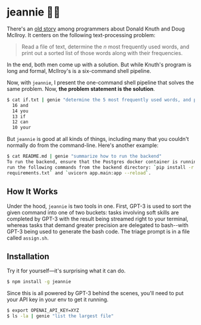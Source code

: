 # jeannie 🧞‍♀️

There's an [old story](http://www.leancrew.com/all-this/2011/12/more-shell-less-egg/) among
programmers about Donald Knuth and Doug McIlroy. It centers on the following
text-processing problem:

> Read a file of text, determine the *n* most frequently used words, and print
> out a sorted list of those words along with their frequencies.

In the end, both men come up with a solution. But while Knuth's program is long
and formal, McIlroy's is a six-command shell pipeline.

Now, with `jeannie`, I present the one-command shell pipeline that solves the
same problem. Now, **the problem statement is the solution**.

```bash
$ cat if.txt | genie "determine the 5 most frequently used words, and print out a sorted list of those words along with their frequencies"
  16 and
  14 you
  13 if
  12 can
  10 your
```

But `jeannie` is good at all kinds of things, including many that you couldn't
normally do from the command-line. Here's another example:

```bash
$ cat README.md | genie "summarize how to run the backend"
To run the backend, ensure that the Postgres docker container is running, then
run the following commands from the backend directory: `pip install -r
requirements.txt` and `uvicorn app.main:app --reload`.
```

## How It Works

Under the hood, `jeannie` is two tools in one. First, GPT-3 is used to sort the
given command into one of two buckets: tasks involving soft skills are
completed by GPT-3 with the result being streamed right to your terminal,
whereas tasks that demand greater precision are delegated to bash--with GPT-3
being used to generate the bash code. The triage prompt is in a file called
`assign.sh`.

## Installation

Try it for yourself—it's surprising what it can do.

```bash
$ npm install -g jeannie
```

Since this is all powered by GPT-3 behind the scenes, you'll
need to put your API key in your env to get it running.

```bash
$ export OPENAI_API_KEY=XYZ
$ ls -la | genie "list the largest file"
```
